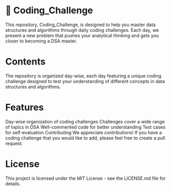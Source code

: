 
# 🚀 Coding_Challenge
This repository, Coding_Challenge, is designed to help you master data structures and algorithms through daily coding challenges. Each day, we present a new problem that pushes your analytical thinking and gets you closer to becoming a DSA master.
# 
# Contents
The repository is organized day-wise, each day featuring a unique coding challenge designed to test your understanding of different concepts in data structures and algorithms.
#
# Features
Day-wise organization of coding challenges
Challenges cover a wide range of topics in DSA
Well-commented code for better understanding
Test cases for self-evaluation
Contributing
We appreciate contributions! If you have a coding challenge that you would like to add, please feel free to create a pull request.
#
# License
This project is licensed under the MIT License - see the LICENSE.md file for details.
#


